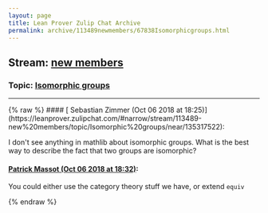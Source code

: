 ```yaml
---
layout: page
title: Lean Prover Zulip Chat Archive 
permalink: archive/113489newmembers/67838Isomorphicgroups.html
---
```


## Stream: [new members](https://leanprover-community.github.io/archive/113489newmembers/index.html)
### Topic: [Isomorphic groups](https://leanprover-community.github.io/archive/113489newmembers/67838Isomorphicgroups.html)

---

<base href="https://leanprover.zulipchat.com">
{% raw %}
#### [ Sebastian Zimmer (Oct 06 2018 at 18:25)](https://leanprover.zulipchat.com/#narrow/stream/113489-new%20members/topic/Isomorphic%20groups/near/135317522):
<p>I don't see anything in mathlib about isomorphic groups. What is the best way to describe the fact that two groups are isomorphic?</p>

#### [ Patrick Massot (Oct 06 2018 at 18:32)](https://leanprover.zulipchat.com/#narrow/stream/113489-new%20members/topic/Isomorphic%20groups/near/135317741):
<p>You could either use the category theory stuff we have, or extend <code>equiv</code></p>


{% endraw %}
